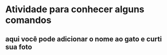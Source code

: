 

# Atividade para conhecer alguns comandos

## aqui você pode adicionar o nome ao gato e curti sua foto

